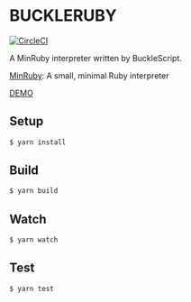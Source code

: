 
# BUCKLERUBY

[![CircleCI](https://circleci.com/gh/cedretaber/buckleruby.svg?style=svg)](https://circleci.com/gh/cedretaber/buckleruby)

A MinRuby interpreter written by BuckleScript.

[MinRuby](https://github.com/mame/minruby): A small, minimal Ruby interpreter

[DEMO](https://cedretaber.github.io/buckleruby)

## Setup

```bash
$ yarn install
``` 

## Build

```bash
$ yarn build
```

## Watch

```bash
$ yarn watch
```

## Test

```bash
$ yarn test
```